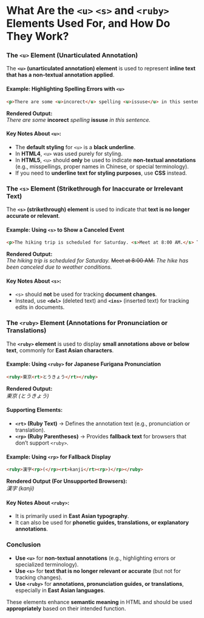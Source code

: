 # What Are the `<u>` `<s>` and `<ruby>` Elements Used For, and How Do They Work? 

### **The `<u>` Element (Unarticulated Annotation)**  

The **`<u>` (unarticulated annotation) element** is used to represent **inline text that has a non-textual annotation applied**.  

#### **Example: Highlighting Spelling Errors with `<u>`**  

```html
<p>There are some <u>incorect</u> spelling <u>issuse</u> in this sentence.</p>
```  

**Rendered Output:**  
_There are some_ **incorect** _spelling_ **issuse** _in this sentence._  

#### **Key Notes About `<u>`:**  
- The **default styling** for `<u>` is a **black underline**.  
- In **HTML4**, `<u>` was used purely for styling.  
- In **HTML5**, `<u>` should **only** be used to indicate **non-textual annotations** (e.g., misspellings, proper names in Chinese, or special terminology).  
- If you need to **underline text for styling purposes**, use **CSS** instead.  
### **The `<s>` Element (Strikethrough for Inaccurate or Irrelevant Text)**  

The **`<s>` (strikethrough) element** is used to indicate that **text is no longer accurate or relevant**.  

#### **Example: Using `<s>` to Show a Canceled Event**  

```html
<p>The hiking trip is scheduled for Saturday. <s>Meet at 8:00 AM.</s> The hike has been canceled due to weather conditions.</p>
```  

**Rendered Output:**  
_The hiking trip is scheduled for Saturday._ ~~Meet at 8:00 AM.~~ _The hike has been canceled due to weather conditions._  

#### **Key Notes About `<s>`:**  
- `<s>` should **not** be used for tracking **document changes**.  
- Instead, use **`<del>`** (deleted text) and **`<ins>`** (inserted text) for tracking edits in documents.  

### **The `<ruby>` Element (Annotations for Pronunciation or Translations)**  

The **`<ruby>` element** is used to display **small annotations above or below text**, commonly for **East Asian characters**.  

#### **Example: Using `<ruby>` for Japanese Furigana Pronunciation**  

```html
<ruby>東京<rt>とうきょう</rt></ruby>
```  

**Rendered Output:**  
_東京 (とうきょう)_  

#### **Supporting Elements:**  
- **`<rt>` (Ruby Text)** → Defines the annotation text (e.g., pronunciation or translation).  
- **`<rp>` (Ruby Parentheses)** → Provides **fallback text** for browsers that don’t support `<ruby>`.  

#### **Example: Using `<rp>` for Fallback Display**  

```html
<ruby>漢字<rp>(</rp><rt>kanji</rt><rp>)</rp></ruby>
```  

**Rendered Output (For Unsupported Browsers):**  
_漢字 (kanji)_  

#### **Key Notes About `<ruby>`:**  
- It is primarily used in **East Asian typography**.  
- It can also be used for **phonetic guides, translations, or explanatory annotations**.  

### **Conclusion**  

- **Use `<u>`** for **non-textual annotations** (e.g., highlighting errors or specialized terminology).  
- **Use `<s>`** for **text that is no longer relevant or accurate** (but not for tracking changes).  
- **Use `<ruby>`** for **annotations, pronunciation guides, or translations**, especially in **East Asian languages**.  

These elements enhance **semantic meaning** in HTML and should be used **appropriately** based on their intended function.
